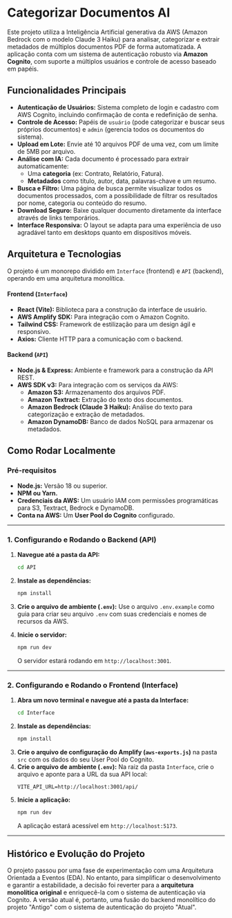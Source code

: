 # Categorizar Documentos AI

Este projeto utiliza a Inteligência Artificial generativa da AWS (Amazon Bedrock com o modelo Claude 3 Haiku) para analisar, categorizar e extrair metadados de múltiplos documentos PDF de forma automatizada. A aplicação conta com um sistema de autenticação robusto via **Amazon Cognito**, com suporte a múltiplos usuários e controle de acesso baseado em papéis.

## Funcionalidades Principais

  - **Autenticação de Usuários:** Sistema completo de login e cadastro com AWS Cognito, incluindo confirmação de conta e redefinição de senha.
  - **Controle de Acesso:** Papéis de `usuário` (pode categorizar e buscar seus próprios documentos) e `admin` (gerencia todos os documentos do sistema).
  - **Upload em Lote:** Envie até 10 arquivos PDF de uma vez, com um limite de 5MB por arquivo.
  - **Análise com IA:** Cada documento é processado para extrair automaticamente:
      - Uma **categoria** (ex: Contrato, Relatório, Fatura).
      - **Metadados** como título, autor, data, palavras-chave e um resumo.
  - **Busca e Filtro:** Uma página de busca permite visualizar todos os documentos processados, com a possibilidade de filtrar os resultados por nome, categoria ou conteúdo do resumo.
  - **Download Seguro:** Baixe qualquer documento diretamente da interface através de links temporários.
  - **Interface Responsiva:** O layout se adapta para uma experiência de uso agradável tanto em desktops quanto em dispositivos móveis.

## Arquitetura e Tecnologias

O projeto é um monorepo dividido em `Interface` (frontend) e `API` (backend), operando em uma arquitetura monolítica.

#### Frontend (`Interface`)

  - **React (Vite):** Biblioteca para a construção da interface de usuário.
  - **AWS Amplify SDK:** Para integração com o Amazon Cognito.
  - **Tailwind CSS:** Framework de estilização para um design ágil e responsivo.
  - **Axios:** Cliente HTTP para a comunicação com o backend.

#### Backend (`API`)

  - **Node.js & Express:** Ambiente e framework para a construção da API REST.
  - **AWS SDK v3:** Para integração com os serviços da AWS:
      - **Amazon S3:** Armazenamento dos arquivos PDF.
      - **Amazon Textract:** Extração do texto dos documentos.
      - **Amazon Bedrock (Claude 3 Haiku):** Análise do texto para categorização e extração de metadados.
      - **Amazon DynamoDB:** Banco de dados NoSQL para armazenar os metadados.

## Como Rodar Localmente

### Pré-requisitos

  - **Node.js:** Versão 18 ou superior.
  - **NPM ou Yarn.**
  - **Credenciais da AWS:** Um usuário IAM com permissões programáticas para S3, Textract, Bedrock e DynamoDB.
  - **Conta na AWS:** Um **User Pool do Cognito** configurado.

-----

### 1\. Configurando e Rodando o Backend (API)

1.  **Navegue até a pasta da API:**

    ```bash
    cd API
    ```

2.  **Instale as dependências:**

    ```bash
    npm install
    ```

3.  **Crie o arquivo de ambiente (`.env`):**
    Use o arquivo `.env.example` como guia para criar seu arquivo `.env` com suas credenciais e nomes de recursos da AWS.

4.  **Inicie o servidor:**

    ```bash
    npm run dev
    ```

    O servidor estará rodando em `http://localhost:3001`.

-----

### 2\. Configurando e Rodando o Frontend (Interface)

1.  **Abra um novo terminal e navegue até a pasta da Interface:**
    ```bash
    cd Interface
    ```
2.  **Instale as dependências:**
    ```bash
    npm install
    ```
3.  **Crie o arquivo de configuração do Amplify (`aws-exports.js`)** na pasta `src` com os dados do seu User Pool do Cognito.
4.  **Crie o arquivo de ambiente (`.env`):**
    Na raiz da pasta `Interface`, crie o arquivo e aponte para a URL da sua API local:
    ```env
    VITE_API_URL=http://localhost:3001/api/
    ```
5.  **Inicie a aplicação:**
    ```bash
    npm run dev
    ```
    A aplicação estará acessível em `http://localhost:5173`.

-----

## Histórico e Evolução do Projeto

O projeto passou por uma fase de experimentação com uma Arquitetura Orientada a Eventos (EDA). No entanto, para simplificar o desenvolvimento e garantir a estabilidade, a decisão foi reverter para a **arquitetura monolítica original** e enriquecê-la com o sistema de autenticação via Cognito. A versão atual é, portanto, uma fusão do backend monolítico do projeto "Antigo" com o sistema de autenticação do projeto "Atual".